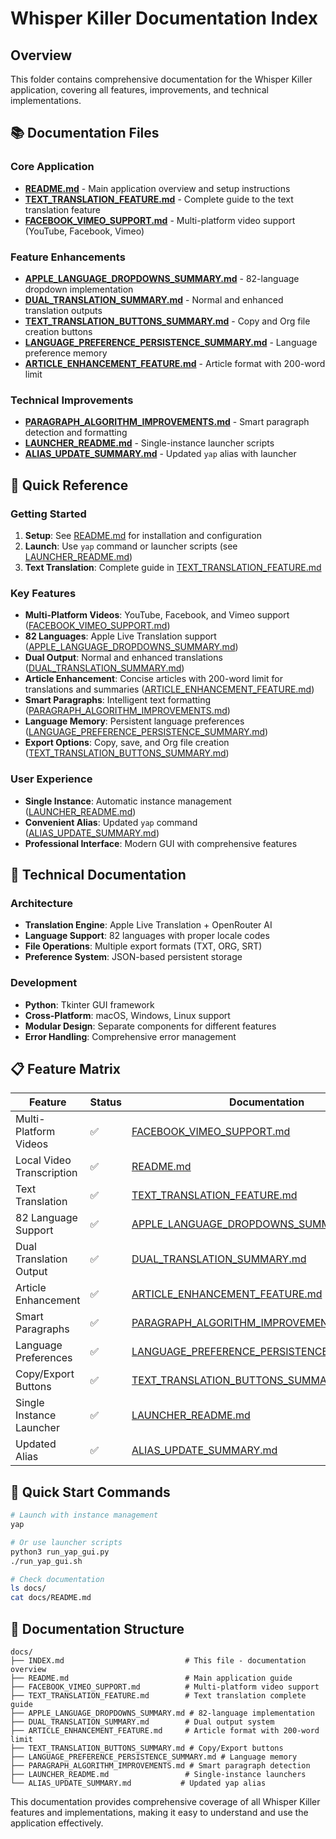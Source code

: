 # Whisper Killer Documentation Index

## Overview

This folder contains comprehensive documentation for the Whisper Killer application, covering all features, improvements, and technical implementations.

## 📚 **Documentation Files**

### **Core Application**
- **[README.md](README.md)** - Main application overview and setup instructions
- **[TEXT_TRANSLATION_FEATURE.md](TEXT_TRANSLATION_FEATURE.md)** - Complete guide to the text translation feature
- **[FACEBOOK_VIMEO_SUPPORT.md](FACEBOOK_VIMEO_SUPPORT.md)** - Multi-platform video support (YouTube, Facebook, Vimeo)

### **Feature Enhancements**
- **[APPLE_LANGUAGE_DROPDOWNS_SUMMARY.md](APPLE_LANGUAGE_DROPDOWNS_SUMMARY.md)** - 82-language dropdown implementation
- **[DUAL_TRANSLATION_SUMMARY.md](DUAL_TRANSLATION_SUMMARY.md)** - Normal and enhanced translation outputs
- **[TEXT_TRANSLATION_BUTTONS_SUMMARY.md](TEXT_TRANSLATION_BUTTONS_SUMMARY.md)** - Copy and Org file creation buttons
- **[LANGUAGE_PREFERENCE_PERSISTENCE_SUMMARY.md](LANGUAGE_PREFERENCE_PERSISTENCE_SUMMARY.md)** - Language preference memory
- **[ARTICLE_ENHANCEMENT_FEATURE.md](ARTICLE_ENHANCEMENT_FEATURE.md)** - Article format with 200-word limit

### **Technical Improvements**
- **[PARAGRAPH_ALGORITHM_IMPROVEMENTS.md](PARAGRAPH_ALGORITHM_IMPROVEMENTS.md)** - Smart paragraph detection and formatting
- **[LAUNCHER_README.md](LAUNCHER_README.md)** - Single-instance launcher scripts
- **[ALIAS_UPDATE_SUMMARY.md](ALIAS_UPDATE_SUMMARY.md)** - Updated `yap` alias with launcher

## 🎯 **Quick Reference**

### **Getting Started**
1. **Setup**: See [README.md](README.md) for installation and configuration
2. **Launch**: Use `yap` command or launcher scripts (see [LAUNCHER_README.md](LAUNCHER_README.md))
3. **Text Translation**: Complete guide in [TEXT_TRANSLATION_FEATURE.md](TEXT_TRANSLATION_FEATURE.md)

### **Key Features**
- **Multi-Platform Videos**: YouTube, Facebook, and Vimeo support ([FACEBOOK_VIMEO_SUPPORT.md](FACEBOOK_VIMEO_SUPPORT.md))
- **82 Languages**: Apple Live Translation support ([APPLE_LANGUAGE_DROPDOWNS_SUMMARY.md](APPLE_LANGUAGE_DROPDOWNS_SUMMARY.md))
- **Dual Output**: Normal and enhanced translations ([DUAL_TRANSLATION_SUMMARY.md](DUAL_TRANSLATION_SUMMARY.md))
- **Article Enhancement**: Concise articles with 200-word limit for translations and summaries ([ARTICLE_ENHANCEMENT_FEATURE.md](ARTICLE_ENHANCEMENT_FEATURE.md))
- **Smart Paragraphs**: Intelligent text formatting ([PARAGRAPH_ALGORITHM_IMPROVEMENTS.md](PARAGRAPH_ALGORITHM_IMPROVEMENTS.md))
- **Language Memory**: Persistent language preferences ([LANGUAGE_PREFERENCE_PERSISTENCE_SUMMARY.md](LANGUAGE_PREFERENCE_PERSISTENCE_SUMMARY.md))
- **Export Options**: Copy, save, and Org file creation ([TEXT_TRANSLATION_BUTTONS_SUMMARY.md](TEXT_TRANSLATION_BUTTONS_SUMMARY.md))

### **User Experience**
- **Single Instance**: Automatic instance management ([LAUNCHER_README.md](LAUNCHER_README.md))
- **Convenient Alias**: Updated `yap` command ([ALIAS_UPDATE_SUMMARY.md](ALIAS_UPDATE_SUMMARY.md))
- **Professional Interface**: Modern GUI with comprehensive features

## 🔧 **Technical Documentation**

### **Architecture**
- **Translation Engine**: Apple Live Translation + OpenRouter AI
- **Language Support**: 82 languages with proper locale codes
- **File Operations**: Multiple export formats (TXT, ORG, SRT)
- **Preference System**: JSON-based persistent storage

### **Development**
- **Python**: Tkinter GUI framework
- **Cross-Platform**: macOS, Windows, Linux support
- **Modular Design**: Separate components for different features
- **Error Handling**: Comprehensive error management

## 📋 **Feature Matrix**

| Feature | Status | Documentation |
|---------|--------|---------------|
| Multi-Platform Videos | ✅ | [FACEBOOK_VIMEO_SUPPORT.md](FACEBOOK_VIMEO_SUPPORT.md) |
| Local Video Transcription | ✅ | [README.md](README.md) |
| Text Translation | ✅ | [TEXT_TRANSLATION_FEATURE.md](TEXT_TRANSLATION_FEATURE.md) |
| 82 Language Support | ✅ | [APPLE_LANGUAGE_DROPDOWNS_SUMMARY.md](APPLE_LANGUAGE_DROPDOWNS_SUMMARY.md) |
| Dual Translation Output | ✅ | [DUAL_TRANSLATION_SUMMARY.md](DUAL_TRANSLATION_SUMMARY.md) |
| Article Enhancement | ✅ | [ARTICLE_ENHANCEMENT_FEATURE.md](ARTICLE_ENHANCEMENT_FEATURE.md) |
| Smart Paragraphs | ✅ | [PARAGRAPH_ALGORITHM_IMPROVEMENTS.md](PARAGRAPH_ALGORITHM_IMPROVEMENTS.md) |
| Language Preferences | ✅ | [LANGUAGE_PREFERENCE_PERSISTENCE_SUMMARY.md](LANGUAGE_PREFERENCE_PERSISTENCE_SUMMARY.md) |
| Copy/Export Buttons | ✅ | [TEXT_TRANSLATION_BUTTONS_SUMMARY.md](TEXT_TRANSLATION_BUTTONS_SUMMARY.md) |
| Single Instance Launcher | ✅ | [LAUNCHER_README.md](LAUNCHER_README.md) |
| Updated Alias | ✅ | [ALIAS_UPDATE_SUMMARY.md](ALIAS_UPDATE_SUMMARY.md) |

## 🚀 **Quick Start Commands**

```bash
# Launch with instance management
yap

# Or use launcher scripts
python3 run_yap_gui.py
./run_yap_gui.sh

# Check documentation
ls docs/
cat docs/README.md
```

## 📖 **Documentation Structure**

```
docs/
├── INDEX.md                           # This file - documentation overview
├── README.md                          # Main application guide
├── FACEBOOK_VIMEO_SUPPORT.md          # Multi-platform video support
├── TEXT_TRANSLATION_FEATURE.md        # Text translation complete guide
├── APPLE_LANGUAGE_DROPDOWNS_SUMMARY.md # 82-language implementation
├── DUAL_TRANSLATION_SUMMARY.md        # Dual output system
├── ARTICLE_ENHANCEMENT_FEATURE.md     # Article format with 200-word limit
├── TEXT_TRANSLATION_BUTTONS_SUMMARY.md # Copy/Export buttons
├── LANGUAGE_PREFERENCE_PERSISTENCE_SUMMARY.md # Language memory
├── PARAGRAPH_ALGORITHM_IMPROVEMENTS.md # Smart paragraph detection
├── LAUNCHER_README.md                 # Single-instance launchers
└── ALIAS_UPDATE_SUMMARY.md           # Updated yap alias
```

This documentation provides comprehensive coverage of all Whisper Killer features and implementations, making it easy to understand and use the application effectively. 